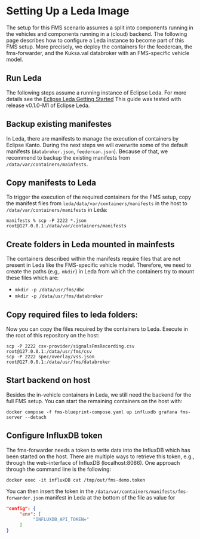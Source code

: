 <!--
SPDX-FileCopyrightText: 2023 Contributors to the Eclipse Foundation

See the NOTICE file(s) distributed with this work for additional
information regarding copyright ownership.

Licensed under the Apache License, Version 2.0 (the "License");
you may not use this file except in compliance with the License.
You may obtain a copy of the License at

     http://www.apache.org/licenses/LICENSE-2.0

Unless required by applicable law or agreed to in writing, software
distributed under the License is distributed on an "AS IS" BASIS,
WITHOUT WARRANTIES OR CONDITIONS OF ANY KIND, either express or implied.
See the License for the specific language governing permissions and
limitations under the License.

SPDX-License-Identifier: Apache-2.0
-->
# Setting Up a Leda Image

The setup for this FMS scenario assumes a split into components running in the vehicles and components
running in a (cloud) backend. The following page describes how to configure a Leda instance to become part
of this FMS setup. More precisely, we deploy the containers for the feedercan, the fms-forwarder,
and the Kuksa.val databroker with an FMS-specific vehicle model.

## Run Leda
The following steps assume a running instance of Eclipse Leda. For more details see the
[Eclipse Leda Getting Started](https://eclipse-leda.github.io/leda/docs/general-usage/)
This guide was tested with release v0.1.0-M1 of Eclipse Leda.

## Backup existing manifestes
In Leda, there are manifests to manage the execution of containers by Eclipse Kanto. During the next steps we
will overwrite some of the default manifests (`databroker.json`, `feedercan.json`). Because of that,
we recommend to backup the existing manifests from `/data/var/containers/mainfests`.

## Copy manifests to Leda
To trigger the execution of the required containers for the FMS setup, copy the manifest files from
`leda/data/var/containers/manifests` in the host to `/data/var/containers/manifests` in Leda:

```
manifests % scp -P 2222 *.json root@127.0.0.1:/data/var/containers/manifests
```

## Create folders in Leda mounted in mainfests
The containers described within the manifests require files that are not present in Leda like the FMS-specific vehicle model. 
Therefore, we need to create the paths (e.g,. `mkdir`) in Leda from which the containers try to mount these files which are:

- `mkdir -p /data/usr/fms/dbc`
- `mkdir -p /data/usr/fms/databroker`

## Copy required files to leda folders:
Now you can copy the files required by the containers to Leda. Execute in the root of this repository on the host: 
```
scp -P 2222 csv-provider/signalsFmsRecording.csv root@127.0.0.1:/data/usr/fms/csv
scp -P 2222 spec/overlay/vss.json root@127.0.0.1:/data/usr/fms/databroker
```

## Start backend on host
Besides the in-vehicle containers in Leda, we still need the backend for the full FMS setup.
You can start the remaining containers on the host with: 

```
docker compose -f fms-blueprint-compose.yaml up influxdb grafana fms-server --detach
```

## Configure InfluxDB token
The fms-forwarder needs a token to write data into the InfluxDB which has been started on the host. 
There are multiple ways to retrieve this token, e.g., through the web-interface of InfluxDB
(localhost:8086). One approach through the command line is the following:

```
docker exec -it influxDB cat /tmp/out/fms-demo.token 
```

You can then insert the token in the `/data/var/containers/manifests/fms-forwarder.json` manifest
in Leda at the bottom of the file as value for

```json
"config": {
     "env": [
          "INFLUXDB_API_TOKEN="
     ]
}
```
